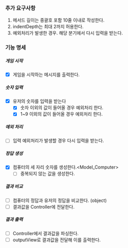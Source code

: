 ### 추가 요구사항

1. 메서드 길이는 중괄호 포함 10줄 이내로 작성한다.
2. indentDepth는 최대 2까지 허용한다.
3. 예외처리가 발생한 경우. 해당 분기에서 다시 입력을 받는다.

### 기능 명세

##### 게임 시작

- [x] 게임을 시작하는 메시지를 출력한다. <outputView>

##### 숫자 입력

- [x] 유저의 숫자를 입력을 받는다 <inputView>
  - [x] 숫자 이외의 값이 들어올 경우 예외처리 한다.<validation>
  - [x] 1~9 이외의 값이 들어올 경우 예외처리 한다.<validation>

##### 예외 처리

- [ ] 입력 예외처리가 발생할 경우 다시 입력을 받는다.

##### 정답 생성

- [x] 컴퓨터의 세 자리 숫자를 생성한다.<Model_Computer>
  - [ ] 중복되지 않는 값을 생성한다.

##### 결과 비교

- [ ] 컴퓨터의 정답과 유저의 정답을 비교한다. (object)
- [ ] 결과값을 Controller에 전달한다.

##### 결과 출력

- [ ] Controller에서 결과값을 파싱한다.
- [ ] outputView로 결과값을 전달해 이를 출력한다.
